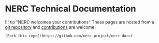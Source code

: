 # NERC Technical Documentation

!!! tip "NERC welcomes your contributions"
    These pages are hosted from a
    [git repository](https://github.com/nerc-project/nerc-docs) and
    [contributions](https://github.com/nerc-project/nerc-docs/blob/main/CONTRIBUTING.md) are welcome!

    [Fork this repo](https://github.com/nerc-project/nerc-docs)
